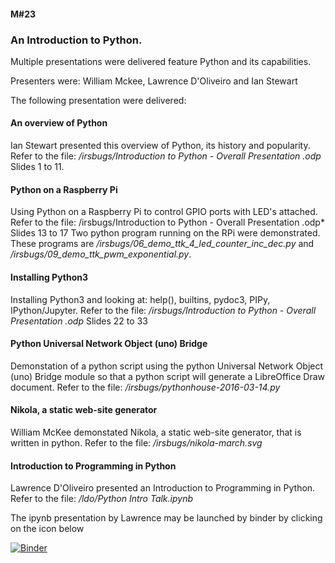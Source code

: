 #### M#23

### An Introduction to Python.

Multiple presentations were delivered feature Python and its capabilities.

Presenters were: William Mckee, Lawrence D'Oliveiro and Ian Stewart

The following presentation were delivered:

#### An overview of Python

Ian Stewart presented this overview of Python, its history and popularity.
Refer to the file: */irsbugs/Introduction to Python - Overall Presentation .odp* Slides 1 to 11.

#### Python on a Raspberry Pi

Using Python on a Raspberry Pi to control GPIO ports with LED's attached.
Refer to the file: /irsbugs/Introduction to Python - Overall Presentation .odp* Slides 13 to 17
Two python program running on the RPi were demonstrated. These programs are 
*/irsbugs/06_demo_ttk_4_led_counter_inc_dec.py* and */irsbugs/09_demo_ttk_pwm_exponential.py*.

#### Installing Python3 

Installing Python3 and looking at: help(), builtins, pydoc3, PIPy, IPython/Jupyter.
Refer to the file: */irsbugs/Introduction to Python - Overall Presentation .odp* Slides 22 to 33

#### Python Universal Network Object (uno) Bridge

Demonstation of a python script using the python Universal Network Object (uno) Bridge module so that 
a python script will generate a LibreOffice Draw document.
Refer to the file: */irsbugs/pythonhouse-2016-03-14.py*

#### Nikola, a static web-site generator

William McKee demonstated Nikola, a static web-site generator, that is written in python.
Refer to the file: */irsbugs/nikola-march.svg*

#### Introduction to Programming in Python

Lawrence D'Oliveiro presented an Introduction to Programming in Python. 
Refer to the file: 	*/ldo/Python Intro Talk.ipynb*

The ipynb presentation by Lawrence may be launched by binder by clicking on the icon below

[![Binder](https://mybinder.org/badge_logo.svg)](https://mybinder.org/v2/gh/HamPUG/meetings/master?filepath=2016%2F2016-03-14%2Fldo%2FPython%20Intro%20Talk.ipynb)

